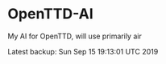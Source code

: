 # OpenTTD-AI
My AI for OpenTTD, will use primarily air

Latest backup: Sun Sep 15 19:13:01 UTC 2019
